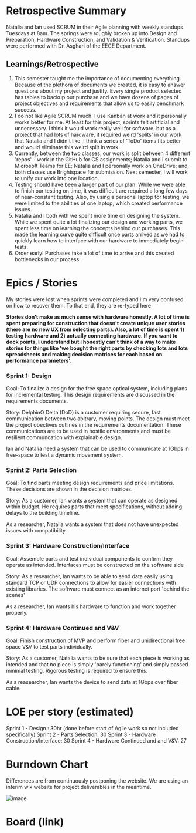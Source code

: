 # Retrospective Summary
  Natalia and Ian used SCRUM in their Agile planning with weekly standups Tuesdays at 8am. The springs were roughly broken up into Design and Preparation, Hardware Construction, and Validation & Verification. Standups were performed with Dr. Asghari of the EECE Department.  
  
## Learnings/Retrospective
1. This semester taught me the importance of documenting everything. Because of the plethora of documents we created, it is easy to answer questions about my project and justify. Every single product selected has tables to  backup our purchase and we have dozens of pages of project objectives and requirements that allow us to easily benchmark success.
2. I do not like Agile SCRUM much. I use Kanban at work and it personally works better for me. At least for this project, sprints felt artificial and unnecessary. I think it would work really well for software, but as a project that had lots of hardware, it required weird 'splits' in our work that Natalia and I didn't like. I think a series of 'ToDo' items fits better and would eliminate this weird split in work.
3. Currently, between the two classes, our work is split between 4 different 'repos'. I work in the GitHub for CS assignments; Natalia and I submit to Microsoft Teams for EE; Natalia and I personally work on OneDrive; and, both classes use Brightspace for submission. Next semester, I will work to unify our work into one location.
4. Testing should have been a larger part of our plan. While we were able to finish our testing on time, it was difficult are required a long few days of near-constant testing. Also, by using a personal laptop for testing, we were limited to the abilities of one laptop, which created performance issues.
5. Natalia and I both with we spent more time on designing the system. While we spent quite a lot finalizing our design and working parts, we spent less time on learning the concepts behind our purchases. This made the learning curve quite difficult once parts arrived as we had to quickly learn how to interface with our hardware to immediately begin tests.
6. Order early! Purchases take a lot of time to arrive and this created bottlenecks in our process.

# Epics / Stories

My stories were lost when sprints were completed and I'm very confused on how to recover them. To that end, they are re-typed here

**Stories don't make as much sense with hardware honestly. A lot of time is spent preparing for construction that doesn't create unique user stories (there are no new UX from selecting parts). Also, a lot of time is spent 1) testing hardware and 2) actually connecting hardware. If you want to dock points, I understand but I honestly can't think of a way to make stories for things like 'we bought the right parts by checking lots and lots spreadsheets and making decision matrices for each based on performance parameters'.**

### Sprint 1: Design 

  Goal: To finalize a design for the free space optical system, including plans for incremental testing. This design requirements are discussed in the requirements documents.
  
  Story: DelphinO Delta (DoD) is a customer requiring secure, fast communication between two abitrary, moving points. The design must meet the project obectives outlines in the requirements documentation. These communications are to be used in hostile environments and must be resilient communcation with explainable design.
  
  Ian and Natalia need a system that can be used to communicate at 1Gbps in free-space to test a dynamic movement system.

### Sprint 2: Parts Selection

  Goal: To find parts meeting design requirements and price limitations. These decisions are shown in the decision matrices.
  
  Story: As a customer, Ian wants a system that can operate as designed within budget. He requires parts that meet specifications, without adding delays to the building timeline.
  
  As a researcher, Natalia wants a system that does not have unexpected issues with compatibility.

### Sprint 3: Hardware Construction/Interface

  Goal: Assemble parts and test individual components to confirm they operate as intended. Interfaces must be constructed on the software side
  
  Story: As a researcher, Ian wants to be able to send data easily using standard TCP or UDP connections to allow for easier connections with existing libraries. The software must connect as an internet port 'behind the scenes'
  
  As a researcher, Ian wants his hardware to function and work together properly.

### Sprint 4: Hardware Continued and V&V

  Goal: Finish construction of MVP and perform fiber and unidirectional free space V&V to test parts individually.
  
  Story: As a customer, Natalia wants to be sure that each piece is working as intended and that no piece is simply 'barely functioning' and simply passed minimal testing. Rigorous testing is required to ensure this.
  
  As a reasearcher, Ian wants the device to send data at 1Gbps over fiber cable.

# LOE per story (estimated)

Sprint 1 - Design : 30hr (done before start of Agile work so not included specifically)
Sprint 2 - Parts Selection: 30
Sprint 3 - Hardware Construction/Interface: 30
Sprint 4 - Hardware Continued and and V&V: 27

# Burndown Chart

Differences are from continuously postponing the website. We are using an interim wix website for project deliverables in the meantime.

![image](https://user-images.githubusercontent.com/40191185/142334855-e64a6584-80b5-4247-8d00-97b36abb2d72.png)


# Board (link)
